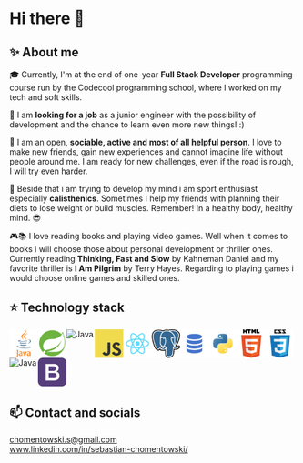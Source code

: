 # Hi there 👋

## :sparkles: About me

:mortar_board: Currently, I'm at the end of one-year **Full Stack Developer** programming course run by the Codecool programming school, where I worked on my tech and soft skills.

:mag_right: I am **looking for a job** as a junior engineer with the possibility of development and the chance to learn even more new things! :)

:file_folder: I am an open, **sociable, active and most of all helpful person**. I love to make new friends, gain new experiences and cannot imagine life without people around me. I am ready for new challenges, even if the road is rough, I will try
even harder. 

:muscle: Beside that i am trying to develop my mind i am sport enthusiast especially **calisthenics**. Sometimes I help my friends with planning their diets to lose weight or build muscles. Remember! In a healthy body, healthy mind. :sunglasses:

:video_game::books: I love reading books and playing video games. Well when it comes to books i will choose those about personal development or thriller ones. Currently reading **Thinking, Fast and Slow** by Kahneman Daniel and my favorite thriller is **I Am Pilgrim** by Terry Hayes. Regarding to playing games i would choose online games and skilled ones.


## :star: Technology stack
<img align="left" alt="Java" width="50px" src="https://raw.githubusercontent.com/github/explore/5b3600551e122a3277c2c5368af2ad5725ffa9a1/topics/java/java.png" />
<img align="left" alt="Java" width="50px" src="https://raw.githubusercontent.com/github/explore/80688e429a7d4ef2fca1e82350fe8e3517d3494d/topics/spring-boot/spring-boot.png" />
<img align="left"alt="Java"width="50px"src="https://hibernate.org/images/hibernate_icon_whitebkg.svg" />
<img align="left"alt="Java"width="50px"src="https://raw.githubusercontent.com/github/explore/80688e429a7d4ef2fca1e82350fe8e3517d3494d/topics/javascript/javascript.png" />
<img align="left"alt="Java"width="50px"src="https://raw.githubusercontent.com/github/explore/80688e429a7d4ef2fca1e82350fe8e3517d3494d/topics/react/react.png" />
<img align="left"alt="Java"width="50px"src="https://raw.githubusercontent.com/github/explore/80688e429a7d4ef2fca1e82350fe8e3517d3494d/topics/postgresql/postgresql.png" />
<img align="left"alt="Java"width="50px"src="https://raw.githubusercontent.com/github/explore/80688e429a7d4ef2fca1e82350fe8e3517d3494d/topics/sql/sql.png" />
<img align="left"alt="Java"width="50px"src="https://raw.githubusercontent.com/github/explore/80688e429a7d4ef2fca1e82350fe8e3517d3494d/topics/python/python.png" />
<img align="left"alt="Java"width="50px"src="https://raw.githubusercontent.com/github/explore/80688e429a7d4ef2fca1e82350fe8e3517d3494d/topics/html/html.png" />
<img align="left"alt="Java"width="50px"src="https://raw.githubusercontent.com/github/explore/80688e429a7d4ef2fca1e82350fe8e3517d3494d/topics/css/css.png" />
<img align="left"alt="Java"width="50px"src="https://w7.pngwing.com/pngs/928/911/png-transparent-junit-software-testing-spring-framework-unit-testing-java-others-miscellaneous-text-trademark-thumbnail.png" />
<img alt="Java"width="50px"src="https://raw.githubusercontent.com/github/explore/80688e429a7d4ef2fca1e82350fe8e3517d3494d/topics/bootstrap/bootstrap.png" /><br />


## :mailbox: Contact and socials
chomentowski.s@gmail.com<br/>
www.linkedin.com/in/sebastian-chomentowski/


<!--
**shevescode/shevescode** is a ✨ _special_ ✨ repository because its `README.md` (this file) appears on your GitHub profile.

Here are some ideas to get you started:

- 🔭 I’m currently working on ...
- 🌱 I’m currently learning ...
- 👯 I’m looking to collaborate on ...
- 🤔 I’m looking for help with ...
- 💬 Ask me about ...
- 📫 How to reach me: ...
- 😄 Pronouns: ...
- ⚡ Fun fact: ...
-->
